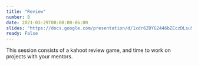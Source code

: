 ```yaml
---
title: "Review"
number: 8
date: 2021-03-29T00:00:00-06:00
slides: "https://docs.google.com/presentation/d/1xdr6Z0YG2446bZEczDLsu9ic0GagvpeLTnpTzbG18YM/edit?usp=sharing"
ready: False
---
```


This session consists of a kahoot review game, and time to work on projects with your mentors.